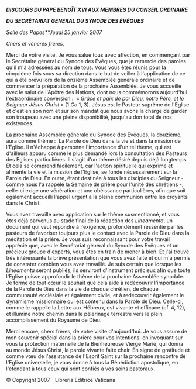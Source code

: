 ***DISCOURS DU PAPE BENOÎT XVI* *AUX MEMBRES DU CONSEIL ORDINAIRE***

***DU SECRÉTARIAT GÉNÉRAL DU SYNODE DES ÉVÊQUES***

*Salle des Papes**Jeudi 25 janvier 2007*

*Chers et vénérés frères,*

Merci de votre visite. Je vous salue tous avec affection, en commençant par le Secrétaire général du Synode des Evêques, que je remercie des paroles qu'il m'a adressées au nom de tous. Vous vous êtes réunis pour la cinquième fois sous sa direction dans le but de veiller à l'application de ce qui a été prévu lors de la onzième Assemblée générale ordinaire et de commencer la préparation de la prochaine Assemblée. Je vous accueille avec le salut de l'Apôtre des Nations, dont nous commémorons aujourd'hui l'extraordinaire conversion :  « *Grâce et paix de par Dieu, notre Père, et le Seigneur Jésus Christ* » (1 *Co* 1, 3). Jésus est le Pasteur suprême de l'Eglise et c'est en son nom et sur son mandat que nous avons la charge de garder son troupeau avec une pleine disponibilité, jusqu'au don total de nos existences.

La prochaine Assemblée générale du Synode des Evêques, la douzième, aura comme thème :  La Parole de Dieu dans la vie et dans la mission de l'Eglise. Il n'échappe à personne l'importance d'un tel thème, qui est d'ailleurs apparu comme le plus demandé lors la consultation des Pasteurs des Eglises particulières. Il s'agit d'un thème désiré depuis déjà longtemps. Et cela se comprend facilement, car l'action spirituelle qui exprime et alimente la vie et la mission de l'Eglise, se fonde nécessairement sur la Parole de Dieu. En outre, étant destinée à tous les disciples du Seigneur - comme nous l'a rappelé la Semaine de prière pour l'unité des chrétiens -, celle-ci exige une vénération et une obéissance particulières, afin que soit également accueilli l'appel urgent à la pleine communion entre les croyants dans le Christ.

Vous avez travaillé avec application sur le thème susmentionné, et vous êtes déjà parvenus au stade final de la rédaction des *Lineamenta*, un document qui veut répondre à l'exigence, profondément ressentie par les pasteurs de favoriser toujours plus le contact avec la Parole de Dieu dans la méditation et la prière. Je vous suis reconnaissant pour votre travail apprécié que, avec le Secrétariat général du Synode des Evêques et un précieux groupe d'experts, vous êtes en train de mener à bien. Et j'ai trouvé très intéressante la brève présentation que vous avez faite et qui m'a permis de constater combien vous avez travaillé. Je suis certain que lorsque les *Lineamenta* seront publiés, ils serviront d'instrument précieux afin que toute l'Eglise puisse approfondir le thème de la prochaine Assemblée synodale. Je forme de tout cœur le souhait que cela aide à redécouvrir l'importance de la Parole de Dieu dans la vie de chaque chrétien, de chaque communauté ecclésiale et également civile, et à redécouvrir également le dynamisme missionnaire qui est contenu dans la Parole de Dieu. Celle-ci, comme le rappelle la Lettre aux Hébreux, est vivante et efficace (cf. 4, 12), et illumine notre chemin dans le pèlerinage terrestre vers le plein accomplissement du Royaume de Dieu.

Merci encore, chers frères, de votre visite d'aujourd'hui. Je vous assure de mon souvenir spécial dans la prière pour vos intentions, en invoquant sur vous la protection maternelle de la Bienheureuse Vierge Marie, qui donna au monde Jésus Christ, la parole vivante faite chair. En signe de gratitude et comme vœu de l'assistance de l'Esprit Saint sur la prochaine rencontre de l'Eglise universelle, je vous donne à tous la Bénédiction apostolique, en l'étendant à tous ceux qui sont confiés à vos soins pastoraux.

© Copyright 2007 - Libreria Editrice Vaticana